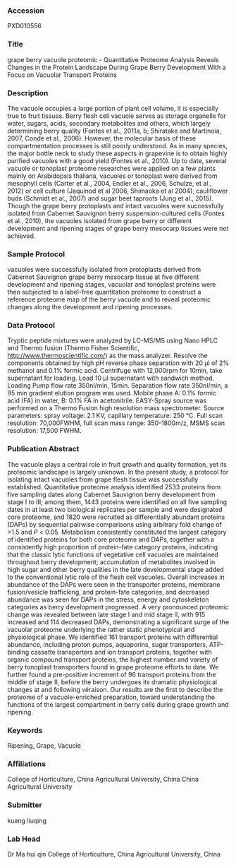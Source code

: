 ### Accession
PXD010556

### Title
grape berry vacuole proteomic -  Quantitative Proteome Analysis Reveals Changes in the Protein Landscape During Grape Berry Development With a Focus on Vacuolar Transport Proteins

### Description
The vacuole occupies a large portion of plant cell volume, it is especially true to fruit tissues. Berry flesh cell vacuole serves as storage organelle for water, sugars, acids, secondary metabolites and others, which largely determining berry quality (Fontes et al., 2011a, b; Shiratake and Martinoia, 2007, Conde et al., 2006). However, the molecular basis of these compartmentation processes is still poorly understood. As in many species, the major bottle neck to study these aspects in grapevine is to obtain highly purified vacuoles with a good yield (Fontes et al., 2010). Up to date, several vacuole or tonoplast proteome researches were applied on a few plants mainly on Arabidopsis thaliana, vacuoles or tonoplast were derived from mesophyll cells (Carter et al., 2004, Endler et al., 2006, Schulze, et al., 2012) or cell culture (Jaquinod et al 2006, Shimaoka et al 2004), cauliflower buds (Schmidt et al., 2007) and sugar beet taproots (Jung et al., 2015). Though the grape berry protoplasts and intact vacuoles were successfully isolated from Cabernet Sauvignon berry suspension-cultured cells (Fontes et al., 2010), the vacuoles isolated from grape berry or different development and ripening stages of grape berry mesocarp tissues were not achieved.

### Sample Protocol
vacuoles were successfully isolated from protoplasts derived from Cabernet Sauvignon grape berry mesocarp tissue at five different development and ripening stages, vacuolar and tonoplast proteins were then subjected to a label-free quantitation proteome to construct a reference proteome map of the berry vacuole and to reveal proteomic changes along the development and ripening processes.

### Data Protocol
Tryptic peptide mixtures were analyzed by LC-MS/MS using Nano HPLC and Thermo fusion (Thermo Fisher Scientific, http://www.thermoscientific.com/) as the mass analyzer. Resolve the components obtained by high pH reverse phase separation with 20 μl of 2% methanol and 0.1% formic acid. Centrifuge with 12,000rpm for 10min, take supernatant for loading. Load 10 μl supernatant with sandwich method. Loading Pump flow rate 350nl/min, 15min. Separation flow rate 350nl/min, a 95 min gradient elution program was used. Mobile phase A: 0.1% formic acid (FA) in water, B: 0.1% FA in acetonitrile. EASY-Spray source was performed on a Thermo Fusion high resolution mass spectrometer. Source parameters: spray voltage: 2.1 KV, capillary temperature: 250 °C. Full scan resolution: 70,000FWHM, full scan mass range: 350-1800m/z, MSMS scan resolution: 17,500 FWHM.

### Publication Abstract
The vacuole plays a central role in fruit growth and quality formation, yet its proteomic landscape is largely unknown. In the present study, a protocol for isolating intact vacuoles from grape flesh tissue was successfully established. Quantitative proteome analysis identified 2533 proteins from five sampling dates along Cabernet Sauvignon berry development from stage I to III; among them, 1443 proteins were identified on all five sampling dates in at least two biological replicates per sample and were designated core proteome, and 1820 were recruited as differentially abundant proteins (DAPs) by sequential pairwise comparisons using arbitrary fold change of &gt;1.5 and <i>P</i> &lt; 0.05. Metabolism consistently constituted the largest category of identified proteins for both core proteome and DAPs, together with a consistently high proportion of protein-fate category proteins, indicating that the classic lytic functions of vegetative cell vacuoles are maintained throughout berry development; accumulation of metabolites involved in high sugar and other berry qualities in the late developmental stage added to the conventional lytic role of the flesh cell vacuoles. Overall increases in abundance of the DAPs were seen in the transporter proteins, membrane fusion/vesicle trafficking, and protein-fate categories, and decreased abundance was seen for DAPs in the stress, energy and cytoskeleton categories as berry development progressed. A very pronounced proteomic change was revealed between late stage I and mid stage II, with 915 increased and 114 decreased DAPs, demonstrating a significant surge of the vacuolar proteome underlying the rather static phenotypical and physiological phase. We identified 161 transport proteins with differential abundance, including proton pumps, aquaporins, sugar transporters, ATP-binding cassette transporters and ion transport proteins, together with organic compound transport proteins, the highest number and variety of berry tonoplast transporters found in grape proteome efforts to date. We further found a pre-positive increment of 96 transport proteins from the middle of stage II, before the berry undergoes its dramatic physiological changes at and following v&#xe9;raison. Our results are the first to describe the proteome of a vacuole-enriched preparation, toward understanding the functions of the largest compartment in berry cells during grape growth and ripening.

### Keywords
Ripening, Grape, Vacuole

### Affiliations
College of Horticulture, China Agricultural University, China
China Agricultural University

### Submitter
kuang liuqing

### Lab Head
Dr Ma hui qin
College of Horticulture, China Agricultural University, China


